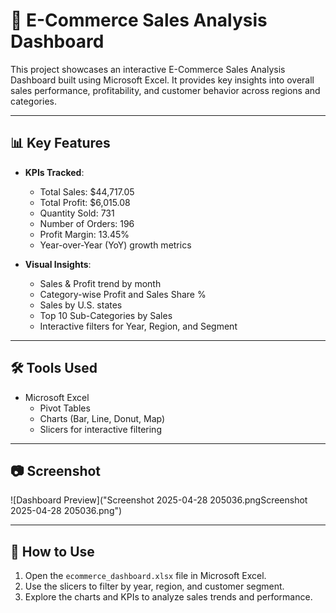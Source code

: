 # 🛒 E-Commerce Sales Analysis Dashboard

This project showcases an interactive E-Commerce Sales Analysis Dashboard built using Microsoft Excel. It provides key insights into overall sales performance, profitability, and customer behavior across regions and categories.

---

## 📊 Key Features

- **KPIs Tracked**:
  - Total Sales: $44,717.05
  - Total Profit: $6,015.08
  - Quantity Sold: 731
  - Number of Orders: 196
  - Profit Margin: 13.45%
  - Year-over-Year (YoY) growth metrics

- **Visual Insights**:
  - Sales & Profit trend by month
  - Category-wise Profit and Sales Share %
  - Sales by U.S. states
  - Top 10 Sub-Categories by Sales
  - Interactive filters for Year, Region, and Segment

---

## 🛠 Tools Used

- Microsoft Excel
  - Pivot Tables
  - Charts (Bar, Line, Donut, Map)
  - Slicers for interactive filtering

---

## 📷 Screenshot

![Dashboard Preview]("Screenshot 2025-04-28 205036.pngScreenshot 2025-04-28 205036.png")

---

## 📝 How to Use

1. Open the `ecommerce_dashboard.xlsx` file in Microsoft Excel.
2. Use the slicers to filter by year, region, and customer segment.
3. Explore the charts and KPIs to analyze sales trends and performance.




